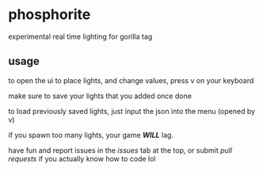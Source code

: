 # phosphorite
experimental real time lighting for gorilla tag

## usage
to open the ui to place lights, and change values, press v on your keyboard

make sure to save your lights that you added once done

to load previously saved lights, just input the json into the menu (opened by v)

if you spawn too many lights, your game ***WILL*** lag.

have fun and report issues in the *issues* tab at the top, or submit *pull requests* if you actually know how to code lol
